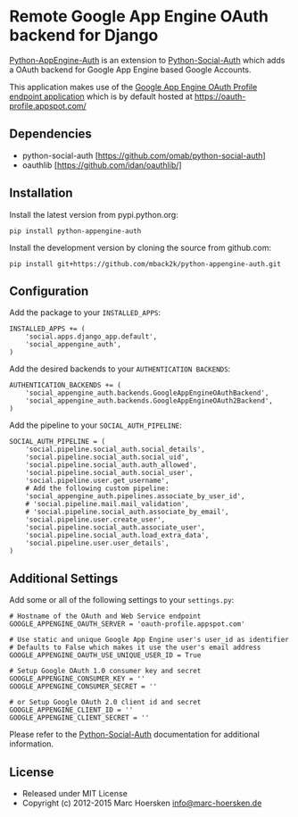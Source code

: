 Remote Google App Engine OAuth backend for Django
=================================================

[Python-AppEngine-Auth](https://github.com/mback2k/python-appengine-auth) is an
extension to [Python-Social-Auth](https://github.com/omab/python-social-auth)
which adds a OAuth backend for Google App Engine based Google Accounts.

This application makes use of the
[Google App Engine OAuth Profile endpoint application](https://github.com/mback2k/appengine-oauth-profile)
which is by default hosted at https://oauth-profile.appspot.com/

Dependencies
------------
- python-social-auth [https://github.com/omab/python-social-auth]
- oauthlib           [https://github.com/idan/oauthlib/]

Installation
------------
Install the latest version from pypi.python.org:

    pip install python-appengine-auth

Install the development version by cloning the source from github.com:

    pip install git+https://github.com/mback2k/python-appengine-auth.git

Configuration
-------------
Add the package to your `INSTALLED_APPS`:

    INSTALLED_APPS += (
        'social.apps.django_app.default',
        'social_appengine_auth',
    )

Add the desired backends to your `AUTHENTICATION BACKENDS`:

    AUTHENTICATION_BACKENDS += (
        'social_appengine_auth.backends.GoogleAppEngineOAuthBackend',
        'social_appengine_auth.backends.GoogleAppEngineOAuth2Backend',
    )

Add the pipeline to your `SOCIAL_AUTH_PIPELINE`:

    SOCIAL_AUTH_PIPELINE = (
        'social.pipeline.social_auth.social_details',
        'social.pipeline.social_auth.social_uid',
        'social.pipeline.social_auth.auth_allowed',
        'social.pipeline.social_auth.social_user',
        'social.pipeline.user.get_username',
        # Add the following custom pipeline:
        'social_appengine_auth.pipelines.associate_by_user_id',
        # 'social.pipeline.mail.mail_validation',
        # 'social.pipeline.social_auth.associate_by_email',
        'social.pipeline.user.create_user',
        'social.pipeline.social_auth.associate_user',
        'social.pipeline.social_auth.load_extra_data',
        'social.pipeline.user.user_details',
    )

Additional Settings
-------------------
Add some or all of the following settings to your `settings.py`:

    # Hostname of the OAuth and Web Service endpoint
    GOOGLE_APPENGINE_OAUTH_SERVER = 'oauth-profile.appspot.com'

    # Use static and unique Google App Engine user's user_id as identifier
    # Defaults to False which makes it use the user's email address
    GOOGLE_APPENGINE_OAUTH_USE_UNIQUE_USER_ID = True

    # Setup Google OAuth 1.0 consumer key and secret
    GOOGLE_APPENGINE_CONSUMER_KEY = ''
    GOOGLE_APPENGINE_CONSUMER_SECRET = ''

    # or Setup Google OAuth 2.0 client id and secret
    GOOGLE_APPENGINE_CLIENT_ID = ''
    GOOGLE_APPENGINE_CLIENT_SECRET = ''

Please refer to the [Python-Social-Auth](http://psa.matiasaguirre.net/)
documentation for additional information.

License
-------
* Released under MIT License
* Copyright (c) 2012-2015 Marc Hoersken <info@marc-hoersken.de>

